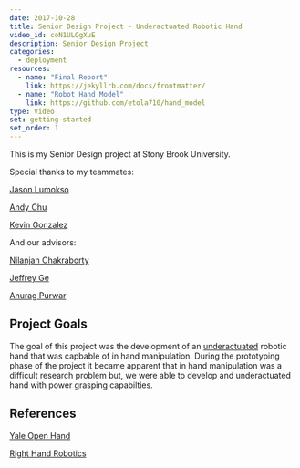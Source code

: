 ```yaml
---
date: 2017-10-28
title: Senior Design Project - Underactuated Robotic Hand
video_id: coN1ULQgXuE
description: Senior Design Project
categories:
  - deployment
resources:
  - name: "Final Report"
    link: https://jekyllrb.com/docs/frontmatter/
  - name: "Robot Hand Model"
    link: https://github.com/etola710/hand_model
type: Video
set: getting-started
set_order: 1
---
```


This is my Senior Design project at Stony Brook University.

Special thanks to my teammates:

[Jason Lumokso](https://www.linkedin.com/in/jlumokso/)

[Andy Chu](http://collegeinfoengineer.com/)

[Kevin Gonzalez](https://www.linkedin.com/in/kevin-gonzalez-3a564280/)

And our advisors:

[Nilanjan Chakraborty](http://me.eng.sunysb.edu/people/faculty/Chakraborty_Nilanjan.html)

[Jeffrey Ge](http://me.eng.sunysb.edu/people/faculty/Ge_Jeffrey.html)

[Anurag Purwar](http://me.eng.sunysb.edu/people/faculty/Purwar_Anurag.html)

## Project Goals

The goal of this project was the development of an [underactuated](https://en.wikipedia.org/wiki/Underactuation) robotic hand that was capbable of in hand manipulation. During the prototyping phase of the project it became apparent that in hand manipulation was a difficult research problem but, we were able to develop and underactuated hand with power grasping capabilties. 

## References

[Yale Open Hand](https://www.eng.yale.edu/grablab/openhand/)

[Right Hand Robotics](https://www.righthandrobotics.com/)
